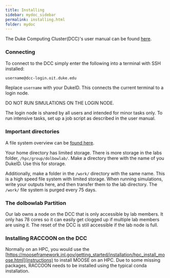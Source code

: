 ```yaml
---
title: Installing
sidebar: mydoc_sidebar
permalink: installing.html
folder: mydoc
---
```


The Duke Computing Cluster(DCC)'s user manual can be found [here](https://oit-rc.pages.oit.duke.edu/rcsupportdocs/dcc/).

### Connecting

To connect to the DCC simply enter the following into a terminal with SSH installed:

```bash
username@dcc-login.oit.duke.edu
```

Replace `username` with your DukeID. This connects the current terminal to a login node.

DO NOT RUN SIMULATIONS ON THE LOGIN NODE.

The login node is shared by all users and intended for minor tasks only. To run intensive tasks, set up a job script as described in the user manual.

### Important directories

A file system overview can be [found here](https://oit-rc.pages.oit.duke.edu/rcsupportdocs/dcc/files/#overview).

Your home directory has limited storage. There is more storage in the labs folder, `/hpc/group/dolbowlab/`. Make a directory there with the name of you DukeID. Use this for storage.

Additionally, make a folder in the `/work/` directory with the same name. This is a high speed file system with limited storage. When running simulations, write your outputs here, and then transfer them to the lab directory. The `/work/` file system is purged every 75 days.

### The dolbowlab Partition

Our lab owns a node on the DCC that is only accessible by lab members. It only has 78 cores so it can easily get clogged up if multiple lab members are using it. The reset of the DCC is still accessible if the lab node is full.

### Installing RACCOON on the DCC

Normally on an HPC, you would use the [https://mooseframework.inl.gov/getting_started/installation/hpc_install_moose.html](instructions) to install MOOSE on an HPC. Due to some missing packages, RACCOON needs to be installed using the typical conda installation.
